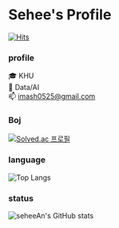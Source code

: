 # Sehee's Profile

[![Hits](https://hits.seeyoufarm.com/api/count/incr/badge.svg?url=https%3A%2F%2Fgithub.com%2FseheeAn&count_bg=%23B94DF5&title_bg=%23000000&icon=&icon_color=%23E7E7E7&title=hits&edge_flat=false)](https://hits.seeyoufarm.com)


### profile
🎓 KHU  
🌱 Data/AI  
📫 imash0525@gmail.com  


### Boj
[![Solved.ac
프로필](http://mazassumnida.wtf/api/v2/generate_badge?boj=imash0728)](https://solved.ac/imash0728)


### language
![Top Langs](https://github-readme-stats.vercel.app/api/top-langs/?username=seheeAn&layout=compact)


### status
![seheeAn's GitHub stats](https://github-readme-stats.vercel.app/api?username=seheeAn&show_icons=true&theme=tokyonight)


